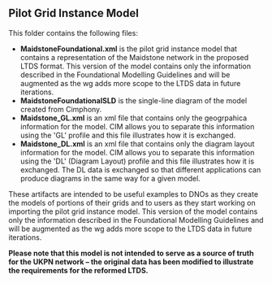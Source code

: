 ## Pilot Grid Instance Model

This folder contains the following files:
- **MaidstoneFoundational.xml** is the pilot grid instance model that contains a representation of the Maidstone network in the proposed LTDS format. This version of the model contains only the information described in the Foundational Modelling Guidelines and will be augmented as the wg adds more scope to the LTDS data in future iterations. 
- **MaidstoneFoundationalSLD** is the single-line diagram of the model created from Cimphony.
- **Maidstone_GL.xml** is an xml file that contains only the geogrpahica information for the model. CIM allows you to separate this information using the 'GL' profile and this file illustrates how it is exchanged.
- **Maidstone_DL.xml** is an xml file that contains only the diagram layout information for the model. CIM allows you to separate this information using the 'DL' (Diagram Layout) profile and this file illustrates how it is exchanged. The DL data is exchanged so that different applications can produce diagrams in the same way for a given model.

These artifacts are intended to be useful examples to DNOs as they create the models of portions of their grids and to users as they start working on importing the pilot grid instance model. This version of the model contains only the information described in the Foundational Modelling Guidelines and will be augmented as the wg adds more scope to the LTDS data in future iterations. 

**Please note that this model is not intended to serve as a source of truth for the UKPN network – the original data has been modified to illustrate the requirements for the reformed LTDS.**
